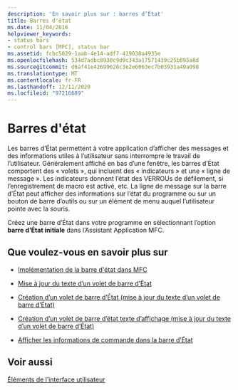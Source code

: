 ```yaml
---
description: 'En savoir plus sur : barres d’État'
title: Barres d'état
ms.date: 11/04/2016
helpviewer_keywords:
- status bars
- control bars [MFC], status bar
ms.assetid: fcbc5029-1aab-4e14-adf7-419038a4935e
ms.openlocfilehash: 534d7adbc8930c9d9c343a17571439c25b895a8d
ms.sourcegitcommit: d6af41e42699628c3e2e6063ec7b03931a49a098
ms.translationtype: MT
ms.contentlocale: fr-FR
ms.lasthandoff: 12/11/2020
ms.locfileid: "97216689"
---
```

# <a name="status-bars"></a>Barres d'état

Les barres d’État permettent à votre application d’afficher des messages et des informations utiles à l’utilisateur sans interrompre le travail de l’utilisateur. Généralement affiché en bas d’une fenêtre, les barres d’État comportent des « volets », qui incluent des « indicateurs » et une « ligne de message ». Les indicateurs donnent l’état des VERROUs de défilement, si l’enregistrement de macro est activé, etc. La ligne de message sur la barre d’État peut afficher des informations sur l’état du programme ou sur un bouton de barre d’outils ou sur un élément de menu auquel l’utilisateur pointe avec la souris.

Créez une barre d’État dans votre programme en sélectionnant l’option **barre d’État initiale** dans l’Assistant Application MFC.

## <a name="what-do-you-want-to-know-more-about"></a>Que voulez-vous en savoir plus sur

- [Implémentation de la barre d'état dans MFC](../mfc/status-bar-implementation-in-mfc.md)

- [Mise à jour du texte d’un volet de barre d’État](../mfc/updating-the-text-of-a-status-bar-pane.md)

- [Création d’un volet de barre d’État (mise à jour du texte d’un volet de barre d’État)](../mfc/updating-the-text-of-a-status-bar-pane.md)

- [Création d’un volet de barre d’état texte d’affichage (mise à jour du texte d’un volet de barre d’État)](../mfc/updating-the-text-of-a-status-bar-pane.md)

- [Afficher les informations de commande dans la barre d’État](../mfc/how-to-display-command-information-in-the-status-bar.md)

## <a name="see-also"></a>Voir aussi

[Éléments de l’interface utilisateur](../mfc/user-interface-elements-mfc.md)
